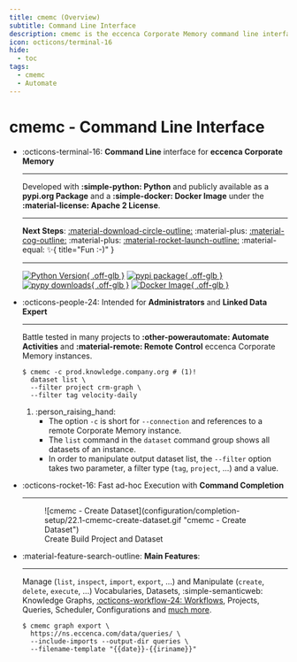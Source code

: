 ```yaml
---
title: cmemc (Overview)
subtitle: Command Line Interface
description: cmemc is the eccenca Corporate Memory command line interface.
icon: octicons/terminal-16
hide:
  - toc
tags:
  - cmemc
  - Automate
---
```

# cmemc - Command Line Interface

<div class="grid cards" markdown>

-   :octicons-terminal-16: **Command Line** interface for **eccenca Corporate Memory**

    ---

    Developed with **:simple-python: Python** and publicly available as a **pypi.org Package** and a **:simple-docker: Docker Image** under the **:material-license: Apache 2 License**.

    ---

    **Next Steps**: [:material-download-circle-outline:](installation/index.md "Installation")
        :material-plus: [:material-cog-outline:](configuration/file-based-configuration/index.md "Configuration")
        :material-plus: [:material-rocket-launch-outline:](configuration/completion-setup/index.md "Completion Setup")
        :material-equal: :sparkles:{ title="Fun :-)" }

    ---

    [![Python Version](https://img.shields.io/pypi/pyversions/cmem-cmemc.svg "Python Version"){ .off-glb }](https://pypi.org/project/cmem-cmemc/)
    [![pypi package](https://badge.fury.io/py/cmem-cmemc.svg "pypi package"){ .off-glb }](https://pypi.python.org/pypi/cmem-cmemc/)
    [![pypy downloads](https://img.shields.io/pypi/dm/cmem-cmemc.svg "pypy downloads"){ .off-glb }](https://pypi.python.org/pypi/cmem-cmemc/)
    [![Docker Image](https://img.shields.io/badge/docker-image-blue?logo=docker&logoColor=white "Docker Image"){ .off-glb }](./invocation/docker-image/index.md)

-   :octicons-people-24: Intended for **Administrators** and **Linked Data Expert**

    ---

    Battle tested in many projects to **:other-powerautomate: Automate Activities** and **:material-remote: Remote Control** eccenca Corporate Memory instances.

    ``` shell-session title="Example: List datasets with a specific tag and project."
    $ cmemc -c prod.knowledge.company.org # (1)!
      dataset list \
      --filter project crm-graph \
      --filter tag velocity-daily
    ```

    1.  :person_raising_hand:
        - The option `-c` is short for `--connection` and references to a remote Corporate Memory instance.
        - The `list` command in the `dataset` command group shows all datasets of an instance.
        - In order to manipulate output dataset list, the `--filter` option takes two parameter, a filter type (`tag`, `project`, ...) and a value.


-   :octicons-rocket-16: Fast ad-hoc Execution with **Command Completion**

    ---

    <figure markdown>
      ![cmemc - Create Dataset](configuration/completion-setup/22.1-cmemc-create-dataset.gif "cmemc - Create Dataset")
      <figcaption>Create Build Project and Dataset</figcaption>
    </figure>


-   :material-feature-search-outline: **Main Features**:

    ---

    Manage (`list`, `inspect`, `import`, `export`, ...) and Manipulate (`create`, `delete`, `execute`, ...) Vocabularies, Datasets, :simple-semanticweb: Knowledge Graphs, [:octicons-workflow-24: Workflows](workflow-execution-and-orchestration/index.md), Projects, Queries, Scheduler, Configurations and [much more](command-reference/index.md).

    ``` shell-session title="Example: Backup the query catalog including imports."
    $ cmemc graph export \
      https://ns.eccenca.com/data/queries/ \
      --include-imports --output-dir queries \
      --filename-template "{{date}}-{{iriname}}"
    ```

</div>

